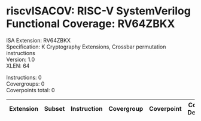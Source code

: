 # riscvISACOV: RISC-V SystemVerilog Functional Coverage: RV64ZBKX

ISA Extension: RV64ZBKX  
Specification: K Cryptography Extensions, Crossbar permutation instructions  
Version:       1.0  
XLEN:          64  

Instructions:  0  
Covergroups:   0  
Coverpoints total:   0  

| Extension | Subset | Instruction| Covergroup | Coverpoint     | Coverpoint Description | Coverpoint Level  |
| ----------| ------ | ---------- | ---------- | -------------- | ---------------------- | ----------------- |


